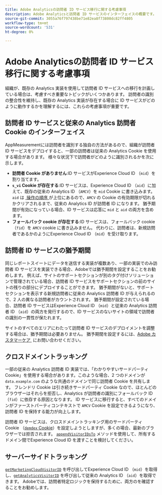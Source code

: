 ```yaml
---
title: Adobe Analyticsの訪問者 ID サービス移行に関する考慮事項
description: Adobe Analyticsと訪問者 ID サービスのインターフェイスの概要です。
source-git-commit: 3055a76f797438be71e82ea8f73800dc82ff4805
workflow-type: tm+mt
source-wordcount: '531'
ht-degree: 0%

---
```


# Adobe Analyticsの訪問者 ID サービス移行に関する考慮事項

組織が、既存の Analytics 実装を使用して訪問者 ID サービスへの移行を計画している場合は、考慮すべき重要なトピックがいくつかあります。 訪問者の識別の整合性を維持し、既存の Analytics 実装が存在する場合に ID サービスがどのように動作するかを理解するには、これらの考慮事項が重要です。

## 訪問者 ID サービスと従来の Analytics 訪問者 Cookie のインターフェイス

AppMeasurementには訪問者を識別する独自の方法があるので、組織が訪問者 ID サービスをデプロイすると、一部の訪問者は従来の Analytics Cookie を使用する場合があります。 様々な状況下で訪問者がどのように識別されるかを次に示します。

* **訪問者 Cookie がありません**:ID サービスがExperience Cloud ID （`mid`）を割り当てます。
* **`s_vi` Cookie が存在する**:ID サービスは、Experience Cloud ID （`aid`）に加えて、既存の従来の Analytics ID （`AMCV`）を `mid` Cookie に書き込みます。 `aid` は [&#x200B; 操作の順序 &#x200B;](overview.md) が上位にあるので、`AMCV` の Cookie の有効期限が切れるかクリアされるまで、従来の Analytics ID が訪問者 ID になります。 猶予期間が有効になっている場合、ID サービスは応答に `mid` と `aid` の両方を含めます。
* **フォールバック cookie が存在する**:ID サービスは、フォールバック cookie （`fid`）を `AMCV` cookie に書き込みません。 代わりに、訪問者は、新規訪問者であるかのようにExperience Cloud ID （`mid`）を受け取ります。

## 訪問者 ID サービスの猶予期間

同じレポートスイートにデータを送信する実装が複数あり、一部の実装でのみ訪問者 ID サービスを実装できる場合、Adobeでは猶予期間を設定することをお勧めします。 例えば、サイトのサポートセクションが別のタグ付けソリューションで管理されている場合、訪問者 ID サービスをサポートセクションの前のサイトの残りの部分にデプロイすることができます。 猶予期間がないと、サポートセクションを表示する新規訪問者に従来の Analytics 訪問者 ID が与えられるので、2 人の異なる訪問者がカウントされます。 猶予期間が設定されている場合、訪問者 ID サービスはExperience Cloud ID （`mid`）と従来の Analytics 訪問者 ID （`aid`）の両方を発行するので、ID サービスのないサイトの領域で訪問者の識別の一貫性が保たれます。

サイトのすべてのエリアにわたって訪問者 ID サービスのデプロイメントを調整する場合は、猶予期間は必要ありません。 猶予期間を設定するには、[Adobe カスタマーケア &#x200B;](https://helpx.adobe.com/jp/marketing-cloud/contact-support.html) にお問い合わせください。

## クロスドメイントラッキング

一部の従来の Analytics 訪問者 ID 実装では、「わかりやすいサードパーティ Cookie」を使用する場合があります。このような場合、2 つのドメインが `data.example.com` のような共通のドメインで同じ訪問者 Cookie を共有します。 フレンドリ Cookie は引き続きサードパーティ Cookie なので、ほとんどのブラウザーはそれらを拒否し、Analytics が訪問者の識別にフォールバック ID （`fid`）に依存する原因となります。 ID サービスに移行すると、すべてのドメインがファーストパーティコンテキストで `AMCV` Cookie を設定できるようになり、訪問者 ID を保持する能力が向上します。

訪問者 ID サービスは、クロスドメイントラッキング用のサードパーティ Cookie （[`demdex` Cookie](https://experienceleague.adobe.com/en/docs/id-service/using/intro/cookies)）を設定しようとしますが、多くの場合、最新のブラウザーでは拒否されます。 [`appendVisitorIDsTo`](https://experienceleague.adobe.com/en/docs/id-service/using/id-service-api/methods/appendvisitorid) メソッドを使用して、所有するドメイン間でExperience Cloud ID を渡すことを検討してください。

## サーバーサイドトラッキング

[`getMarketingCloudVisitorID`](https://experienceleague.adobe.com/en/docs/id-service/using/id-service-api/methods/getmcvid) を呼び出してExperience Cloud ID （`mid`）を取得し、[`getAnalyticsVisitorID`](https://experienceleague.adobe.com/en/docs/id-service/using/id-service-api/methods/getanalyticsvisitorid) を呼び出して従来の Analytics ID （`aid`）を取得できます。 Adobeでは、訪問者特定ロジックを保持するために、両方のを確認することをお勧めします。
